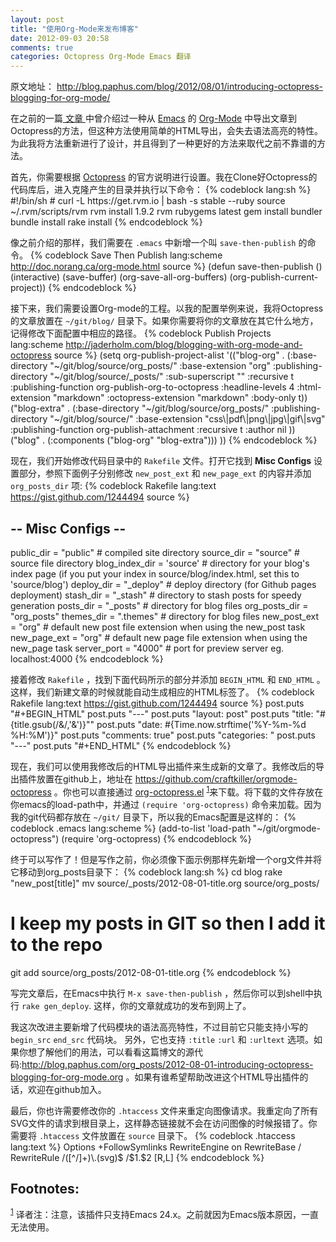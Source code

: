 ```yaml
---
layout: post
title: "使用Org-Mode来发布博客"
date: 2012-09-03 20:58
comments: true
categories: Octopress Org-Mode Emacs 翻译
---
```


<p>
原文地址： <a href="http://blog.paphus.com/blog/2012/08/01/introducing-octopress-blogging-for-org-mode/">http://blog.paphus.com/blog/2012/08/01/introducing-octopress-blogging-for-org-mode/</a>
</p>
<p>
在之前的一篇<a href="http://blog.paphus.com/blog/2012/07/21/octopress-and-org-mode/"> 文章 </a>中曾介绍过一种从 <a href="http://www.gnu.org/software/emacs/">Emacs</a> 的 <a href="http://orgmode.org/">Org-Mode</a> 中导出文章到Octopress的方法，但这种方法使用简单的HTML导出，会失去语法高亮的特性。为此我将方法重新进行了设计，并且得到了一种更好的方法来取代之前不靠谱的方法。
</p>
<p>
首先，你需要根据  <a href="http://octopress.org/">Octopress</a> 的官方说明进行设置。我在Clone好Octopress的代码库后，进入克隆产生的目录并执行以下命令：
{% codeblock lang:sh %}
  #!/bin/sh
  #
  curl -L https://get.rvm.io | bash -s stable --ruby
  source ~/.rvm/scripts/rvm
  rvm install 1.9.2
  rvm rubygems latest
  gem install bundler
  bundle install
  rake install
{% endcodeblock %}

像之前介绍的那样，我们需要在 <code>.emacs</code> 中新增一个叫 <code>save-then-publish</code> 的命令。
{% codeblock Save Then Publish  lang:scheme http://doc.norang.ca/org-mode.html source %}
  (defun save-then-publish ()
    (interactive)
    (save-buffer)
    (org-save-all-org-buffers)
    (org-publish-current-project))
{% endcodeblock %}

接下来，我们需要设置Org-mode的工程。以我的配置举例来说，我将Octopress的文章放置在 <code>~/git/blog/</code> 目录下。如果你需要将你的文章放在其它什么地方，记得修改下面配置中相应的路径。
{% codeblock Publish Projects  lang:scheme http://jaderholm.com/blog/blogging-with-org-mode-and-octopress source %}
  (setq org-publish-project-alist
        '(("blog-org" .  (:base-directory "~/git/blog/source/org_posts/"
                                          :base-extension "org"
                                          :publishing-directory "~/git/blog/source/_posts/"
                                          :sub-superscript ""
                                          :recursive t
                                          :publishing-function org-publish-org-to-octopress
                                          :headline-levels 4
                                          :html-extension "markdown"
                                          :octopress-extension "markdown"
                                          :body-only t))
          ("blog-extra" . (:base-directory "~/git/blog/source/org_posts/"
                                           :publishing-directory "~/git/blog/source/"
                                           :base-extension "css\\|pdf\\|png\\|jpg\\|gif\\|svg"
                                           :publishing-function org-publish-attachment
                                           :recursive t
                                           :author nil
                                           ))
          ("blog" . (:components ("blog-org" "blog-extra")))
          ))
{% endcodeblock %}

现在，我们开始修改代码目录中的 <code>Rakefile</code> 文件。打开它找到 <b>Misc Configs</b> 设置部分，参照下面例子分别修改 <code>new_post_ext</code> 和 <code>new_page_ext</code> 的内容并添加 <code>org_posts_dir</code> 项:
{% codeblock Rakefile  lang:text https://gist.github.com/1244494 source %}
  ## -- Misc Configs -- ##

  public_dir      = "public"    # compiled site directory
  source_dir      = "source"    # source file directory
  blog_index_dir  = 'source'    # directory for your blog's index page (if you put your index in source/blog/index.html, set this to 'source/blog')
  deploy_dir      = "_deploy"   # deploy directory (for Github pages deployment)
  stash_dir       = "_stash"    # directory to stash posts for speedy generation
  posts_dir       = "_posts"    # directory for blog files
  org_posts_dir   = "org_posts"
  themes_dir      = ".themes"   # directory for blog files
  new_post_ext    = "org"  # default new post file extension when using the new_post task
  new_page_ext    = "org"  # default new page file extension when using the new_page task
  server_port     = "4000"      # port for preview server eg. localhost:4000
{% endcodeblock %}

接着修改 <code>Rakefile</code> ，找到下面代码所示的部分并添加 <code>BEGIN_HTML</code> 和 <code>END_HTML</code> 。这样，我们新建文章的时候就能自动生成相应的HTML标签了。
{% codeblock Rakefile  lang:text https://gist.github.com/1244494 source %}
      post.puts "#+BEGIN_HTML"
      post.puts "---"
      post.puts "layout: post"
      post.puts "title: \"#{title.gsub(/&/,'&amp;')}\""
      post.puts "date: #{Time.now.strftime('%Y-%m-%d %H:%M')}"
      post.puts "comments: true"
      post.puts "categories: "
      post.puts "---"
      post.puts "#+END_HTML"
{% endcodeblock %}

现在，我们可以使用我修改后的HTML导出插件来生成新的文章了。我修改后的导出插件放置在github上，地址在 <a href="https://github.com/craftkiller/orgmode-octopress">https://github.com/craftkiller/orgmode-octopress</a> 。你也可以直接通过 <a href="https://raw.github.com/craftkiller/orgmode-octopress/master/org-octopress.el">org-octopress.el</a> <sup><a class="footref" name="fnr.1" href="#fn.1">1</a></sup>来下载。将下载的文件存放在你emacs的load-path中，并通过 <code>(require 'org-octopress)</code> 命令来加载。因为我的git代码都存放在 <code>~/git/</code> 目录下，所以我的Emacs配置是这样的：
{% codeblock .emacs lang:scheme %}
  (add-to-list 'load-path "~/git/orgmode-octopress")
  (require 'org-octopress)
{% endcodeblock %}

终于可以写作了！但是写作之前，你必须像下面示例那样先新增一个org文件并将它移动到org_posts目录下：
{% codeblock lang:sh %}
  cd blog
  rake "new_post[title]"
  mv source/_posts/2012-08-01-title.org source/org_posts/
  # I keep my posts in GIT so then I add it to the repo
  git add source/org_posts/2012-08-01-title.org
{% endcodeblock %}

写完文章后，在Emacs中执行 <code>M-x save-then-publish</code> ，然后你可以到shell中执行 <code>rake gen_deploy</code>. 这样，你的文章就成功的发布到网上了。
</p>
<p>
我这次改进主要新增了代码模块的语法高亮特性，不过目前它只能支持小写的 <code>begin_src</code> <code>end_src</code> 代码块。 另外，它也支持 <code>:title</code> <code>:url</code> 和 <code>:urltext</code> 选项。如果你想了解他们的用法，可以看看这篇博文的源代码:<a href="http://blog.paphus.com/org\_posts/2012-08-01-introducing-octopress-blogging-for-org-mode.org">http://blog.paphus.com/org_posts/2012-08-01-introducing-octopress-blogging-for-org-mode.org</a> 。如果有谁希望帮助改进这个HTML导出插件的话，欢迎在github加入。
</p>
<p>
最后，你也许需要修改你的 <code>.htaccess</code> 文件来重定向图像请求。我重定向了所有SVG文件的请求到根目录上，这样静态链接就不会在访问图像的时候报错了。你需要将 <code>.htaccess</code> 文件放置在 <code>source</code> 目录下。
{% codeblock .htaccess lang:text %}
  Options +FollowSymlinks
  RewriteEngine on
  RewriteBase /
  RewriteRule /([^/]+)\.(svg)$ /$1.$2 [R,L]
{% endcodeblock %}

</p><div id="footnotes">
<h2 class="footnotes">Footnotes: </h2>
<div id="text-footnotes">
<p class="footnote"><sup><a class="footnum" name="fn.1" href="#fnr.1">1</a></sup> 译者注：注意，该插件只支持Emacs 24.x。之前就因为Emacs版本原因，一直无法使用。
</p>



</div>
</div>
